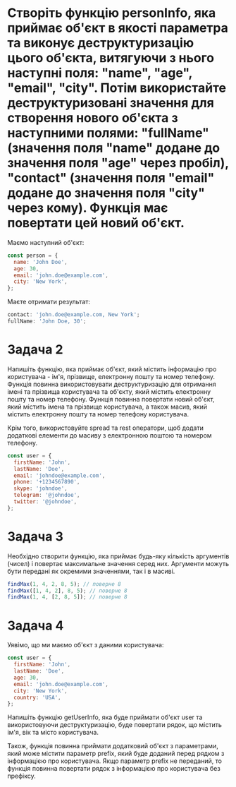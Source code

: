 # Створіть функцію personInfo, яка приймає об'єкт в якості параметра та виконує деструктуризацію цього об'єкта, витягуючи з нього наступні поля: "name", "age", "email", "city". Потім використайте деструктуризовані значення для створення нового об'єкта з наступними полями: "fullName" (значення поля "name" додане до значення поля "age" через пробіл), "contact" (значення поля "email" додане до значення поля "city" через кому). Функція має повертати цей новий об'єкт.

Маємо наступний об'єкт:

```javascript
const person = {
  name: 'John Doe',
  age: 30,
  email: 'john.doe@example.com',
  city: 'New York',
};
```

Маєте отримати результат:

```javascript
contact: 'john.doe@example.com, New York';
fullName: 'John Doe, 30';
```

# Задача 2

Напишіть функцію, яка приймає об'єкт, який містить інформацію про користувача -
ім'я, прізвище, електронну пошту та номер телефону. Функція повинна
використовувати деструктуризацію для отримання імені та прізвища користувача та
об'єкту, який містить електронну пошту та номер телефону. Функція повинна
повертати новий об'єкт, який містить імена та прізвище користувача, а також
масив, який містить електронну пошту та номер телефону користувача.

Крім того, використовуйте spread та rest оператори, щоб додати додаткові
елементи до масиву з електронною поштою та номером телефону.

```javascript
const user = {
  firstName: 'John',
  lastName: 'Doe',
  email: 'johndoe@example.com',
  phone: '+1234567890',
  skype: 'johndoe',
  telegram: '@johndoe',
  twitter: '@johndoe',
};
```

# Задача 3

Необхідно створити функцію, яка приймає будь-яку кількість аргументів (чисел) і
повертає максимальне значення серед них. Аргументи можуть бути передані як
окремими значеннями, так і в масиві.

```javascript
findMax(1, 4, 2, 8, 5); // поверне 8
findMax([1, 4, 2], 8, 5); // поверне 8
findMax(1, 4, [2, 8, 5]); // поверне 8
```

# Задача 4

Уявімо, що ми маємо об'єкт з даними користувача:

```javascript
const user = {
  firstName: 'John',
  lastName: 'Doe',
  age: 30,
  email: 'john.doe@example.com',
  city: 'New York',
  country: 'USA',
};
```

Напишіть функцію getUserInfo, яка буде приймати об'єкт user та використовуючи
деструктуризацію, буде повертати рядок, що містить ім'я, вік та місто
користувача.

Також, функція повинна приймати додатковий об'єкт з параметрами, який може
містити параметр prefix, який буде доданий перед рядком з інформацією про
користувача. Якщо параметр prefix не переданий, то функція повинна повертати
рядок з інформацією про користувача без префіксу.
